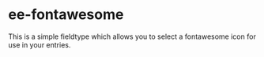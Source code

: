 ee-fontawesome
==============

This is a simple fieldtype which allows you to select a fontawesome icon for use in your entries.
